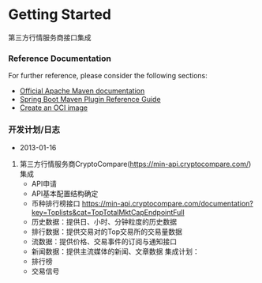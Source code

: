 # Getting Started
  第三方行情服务商接口集成
### Reference Documentation

For further reference, please consider the following sections:

* [Official Apache Maven documentation](https://maven.apache.org/guides/index.html)
* [Spring Boot Maven Plugin Reference Guide](https://docs.spring.io/spring-boot/docs/3.0.1/maven-plugin/reference/html/)
* [Create an OCI image](https://docs.spring.io/spring-boot/docs/3.0.1/maven-plugin/reference/html/#build-image)

### 开发计划/日志
* 2013-01-16
1. 第三方行情服务商CryptoCompare(https://min-api.cryptocompare.com/)集成
   * API申请
   * API基本配置结构确定
   * 币种排行榜接口 https://min-api.cryptocompare.com/documentation?key=Toplists&cat=TopTotalMktCapEndpointFull
   * 历史数据：提供日、小时、分钟粒度的历史数据
   * 排行数据：提供交易对的Top交易所的交易量数据
   * 流数据：提供价格、交易事件的订阅与通知接口
   * 新闻数据：提供主流媒体的新闻、文章数据
   集成计划：
   * 排行榜
   * 交易信号

